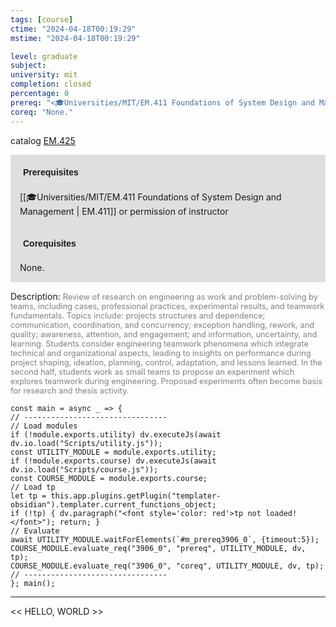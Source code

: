 ```yaml
---
tags: [course]
ctime: "2024-04-18T00:19:29"
mstime: "2024-04-18T00:19:29"

level: graduate
subject: 
university: mit
completion: closed
percentage: 0
prereq: "<🎓Universities/MIT/EM.411 Foundations of System Design and Management> or permission of instructor"
coreq: "None."
---
```


catalog [EM.425](http://student.mit.edu/catalog/mEMa.html#EM.425)

<span style="display: block; padding: 15px; background-color: rgb(100, 100, 100, 0.2);"><font id="m_prereq3906_0" style="display: block; font-family: Arial, sans-serif; font-weight: bold; padding: 5px">Prerequisites</font><br><span id="prereq3906_0">[[🎓Universities/MIT/EM.411 Foundations of System Design and Management | EM.411]] or permission of instructor</span></span>
<span style="display: block; padding: 15px; background-color: rgb(100, 100, 100, 0.2);"><font id="m_coreq3906_0" style="display: block; font-family: Arial, sans-serif; font-weight: bold; padding: 5px">Corequisites</font><br><span id="coreq3906_0">None.</span></span>

<font style="">Description:</font>
<font style="color: grey; font-size: 0.8rem;">Review of research on engineering as work and problem-solving by teams, including cases, professional practices, experimental results, and teamwork fundamentals. Topics include: projects structures and dependence; communication, coordination, and concurrency; exception handling, rework, and quality; awareness, attention, and engagement; and information, uncertainty, and learning. Students consider engineering teamwork phenomena which integrate technical and organizational aspects, leading to insights on performance during project shaping, ideation, planning, control, adaptation, and lessons learned. In the second half, students work as small teams to propose an experiment which explores teamwork during engineering. Proposed experiments often become basis for research and thesis activity.</font>

```dataviewjs
const main = async _ => {
// --------------------------------
// Load modules
if (!module.exports.utility) dv.executeJs(await dv.io.load("Scripts/utility.js"));
const UTILITY_MODULE = module.exports.utility;
if (!module.exports.course) dv.executeJs(await dv.io.load("Scripts/course.js"));
const COURSE_MODULE = module.exports.course;
// Load tp
let tp = this.app.plugins.getPlugin("templater-obsidian").templater.current_functions_object;
if (!tp) { dv.paragraph("<font style='color: red'>tp not loaded!</font>"); return; }
// Evaluate
await UTILITY_MODULE.waitForElements(`#m_prereq3906_0`, {timeout:5});
COURSE_MODULE.evaluate_req("3906_0", "prereq", UTILITY_MODULE, dv, tp);
COURSE_MODULE.evaluate_req("3906_0", "coreq", UTILITY_MODULE, dv, tp);
// --------------------------------
}; main();
```

---

<< HELLO, WORLD >>
